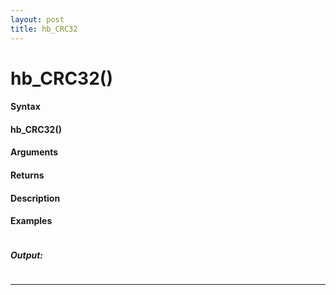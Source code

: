 ```yaml
---
layout: post
title: hb_CRC32
---
```


# hb_CRC32()


#### Syntax

#### hb_CRC32()

#### Arguments

#### Returns

#### Description

#### Examples

```

```

##### Output:

```

```

---